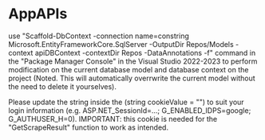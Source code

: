 # AppAPIs

use "Scaffold-DbContext -connection name=constring Microsoft.EntityFrameworkCore.SqlServer -OutputDir Repos/Models -context apiDBContext -contextDir Repos -DataAnnotations -f" command in the "Package Manager Console" in the Visual Studio 2022-2023 to perform modification on the current database model and database context on the project (Noted. This will automatically overrwrite the current model without the need to delete it yourselves).


Please update the string inside the (string cookieValue = "") to suit your login information (e.g. ASP.NET_SessionId=...; G_ENABLED_IDPS=google; G_AUTHUSER_H=0). IMPORTANT: this cookie is needed for the "GetScrapeResult" function to work as intended.
